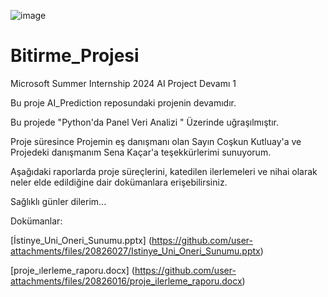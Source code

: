 ![image](https://github.com/user-attachments/assets/1832b46a-5223-4c01-b02e-95abc63dba07)


























# Bitirme_Projesi
Microsoft Summer Internship 2024 AI Project Devamı 1

Bu proje AI_Prediction reposundaki projenin devamıdır. 

Bu projede "Python'da Panel Veri Analizi " Üzerinde uğraşılmıştır.

Proje süresince Projemin eş danışmanı olan Sayın Coşkun Kutluay'a ve Projedeki danışmanım Sena Kaçar'a teşekkürlerimi sunuyorum.

Aşağıdaki raporlarda proje süreçlerini, katedilen ilerlemeleri ve nihai olarak neler elde edildiğine dair dokümanlara erişebilirsiniz.

Sağlıklı günler dilerim...

Dokümanlar:

[İstinye_Uni_Oneri_Sunumu.pptx]
(https://github.com/user-attachments/files/20826027/Istinye_Uni_Oneri_Sunumu.pptx)

[proje_ılerleme_raporu.docx]
(https://github.com/user-attachments/files/20826016/proje_ilerleme_raporu.docx)



